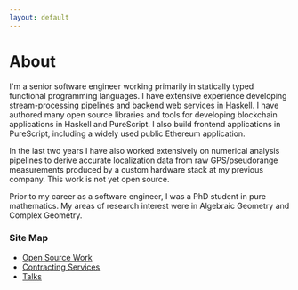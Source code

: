 ```yaml
---
layout: default
---
```



# About

I'm a senior software engineer working primarily in statically typed functional programming languages. I have extensive experience developing stream-processing pipelines and backend web services in Haskell. I have authored many open source libraries and tools for developing blockchain applications in Haskell and PureScript. I also build frontend applications in PureScript, including a widely used public Ethereum application.

In the last two years I have also worked extensively on numerical analysis pipelines to derive accurate localization data from raw GPS/pseudorange measurements produced by a custom hardware stack at my previous company. This work is not yet open source.

Prior to my career as a software engineer, I was a PhD student in pure mathematics. My areas of research interest were in Algebraic Geometry and Complex Geometry.

### Site Map
- [Open Source Work](./open-source-work.html)
- [Contracting Services](./contracting-services.html)
- [Talks](./talks.html)
